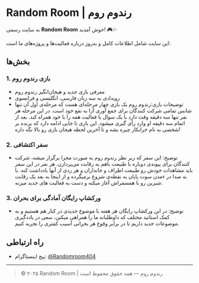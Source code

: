 # Random Room | رندوم روم

به سایت رسمی **Random Room** خوش آمدید! 🎮✨

این سایت شامل اطلاعات کامل و به‌روز درباره فعالیت‌ها و پروژه‌های ما است:

## بخش‌ها

### 1. بازی رندوم روم
- معرفی بازی جدید و هیجان‌انگیز رندوم روم 
- رویدادی به سه زبان فارسی، انگلیسی و فرانسوی  
- توضیحات بازی:رندوم روم یک بازی چهار مرحله‌ای هست که مرحله‌ی اول آن تنها شانس تمامی شرکت کنندگان برای جمع آوری آزا به نفع خود است. در این مرخله هر نفر تنها سه دقیقه وقت دارد با یک سوال یا فعالیت همه را با خود همراه کند. بعد از اتمام سه دقیقه او وارد رأی گیری میشود. این بازی تا جایی ادامه دارد که برنده بر شخصی به نام خرابکار چیره بشه و تا آخرین لحظه هیجان بازی رو بالا نگه داره!  

### 2. سفر اکتشافی
- توضیح: این سفر که زیر نظر رندوم روم به صورت مجزا برگزار میشه، شرکت کنندگان برای پیوندی دوباره با طبیعت باهم به رقابت می‌پردازن. هر نفر در این سفر باید مشاهدات خودش رو طبیعت اطراف و جانداران و هر ردی از آنها یادداشت کنه. با به صدا در ءمدن سوت پایان به نقطه‌ی شروع برمیگرده و از اینجا به بعد یک رقابت شیرین رو با همسفراش آغاز میکنه و دست به فعالیت های جدید میزنه.  

### 3. ورکشاپ رایگان آمادگی برای بحران
- توضیح: در این ورکشاپ رایگان هر هفته با موضوع جدیدی در کنار هم هستیم و به کمک استاتید مختلف که داوطلبانه ما را همراهی میکنن، سعی در یاددگیری موضوعات جدید داریم تا در برابر وقوع هر بحرانی آسیب کمتری را تجربه کنیم.  

## راه ارتباطی
- پیج اینستاگرام: [@Randomroom404](https://instagram.com/Randomroom404)


---

> © ۲۰۲۵ Random Room | رندوم روم — همه حقوق محفوظ است
